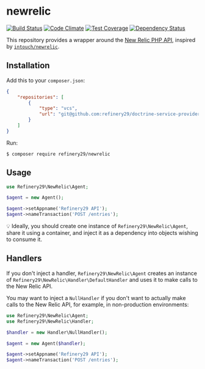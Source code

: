 # newrelic

[![Build Status](https://travis-ci.org/refinery29/newrelic.svg?branch=master)](https://travis-ci.org/refinery29/newrelic)
[![Code Climate](https://codeclimate.com/repos/56138bd8e30ba004d2001775/badges/ddbe21a804cf7cd8748a/gpa.svg)](https://codeclimate.com/repos/56138bd8e30ba004d2001775/feed)
[![Test Coverage](https://codeclimate.com/repos/56138bd8e30ba004d2001775/badges/ddbe21a804cf7cd8748a/coverage.svg)](https://codeclimate.com/repos/56138bd8e30ba004d2001775/coverage)
[![Dependency Status](https://www.versioneye.com/user/projects/561390b2a1933400150003a2/badge.svg?style=flat)](https://www.versioneye.com/user/projects/561390b2a1933400150003a2)

This repository provides a wrapper around the [New Relic PHP API](https://docs.newrelic.com/docs/agents/php-agent/configuration/php-agent-api), 
inspired by [`intouch/newrelic`](https://github.com/In-Touch/newrelic).
 
## Installation

Add this to your `composer.json`:

```json
{
    "repositories": [
        {
            "type": "vcs",
            "url": "git@github.com:refinery29/doctrine-service-provider"
        }
    ]
}
```

Run:

```
$ composer require refinery29/newrelic
```

## Usage


```php
use Refinery29\NewRelic\Agent;

$agent = new Agent();

$agent->setAppname('Refinery29 API');
$agent->nameTransaction('POST /entries');
```

:bulb: Ideally, you should create one instance of `Refinery29\NewRelic\Agent`, share it using a container, 
and inject it as a dependency into objects wishing to consume it.

## Handlers

If you don't inject a handler, `Refinery29\NewRelic\Agent` creates an instance of `Refinery29\NewRelic\Handler\DefaultHandler`
and uses it to make calls to the New Relic API.

You may want to inject a `NullHandler` if you don't want to actually make calls to the New Relic API, for example, 
in non-production environments:

```php
use Refinery29\NewRelic\Agent;
use Refinery29\NewRelic\Handler;

$handler = new Handler\NullHandler();

$agent = new Agent($handler);

$agent->setAppname('Refinery29 API');
$agent->nameTransaction('POST /entries');
```
